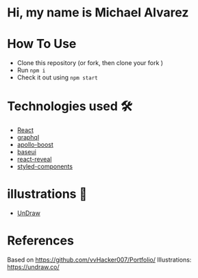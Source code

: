 # Hi, my name is Michael Alvarez





# How To Use

- Clone this repository (or fork, then clone your fork )
- Run `npm i`
- Check it out using `npm start`

# Technologies used 🛠️

- [React](https://reactjs.org/)
- [graphql](https://graphql.org/)
- [apollo-boost](https://www.apollographql.com/docs/react/get-started/)
- [baseui](https://github.com/uber/baseweb)
- [react-reveal](https://www.react-reveal.com/)
- [styled-components](https://styled-components.com/)

# illustrations 🍥

- [UnDraw](https://undraw.co/illustrations)

# References

Based on https://github.com/vvHacker007/Portfolio/
Illustrations: https://undraw.co/
